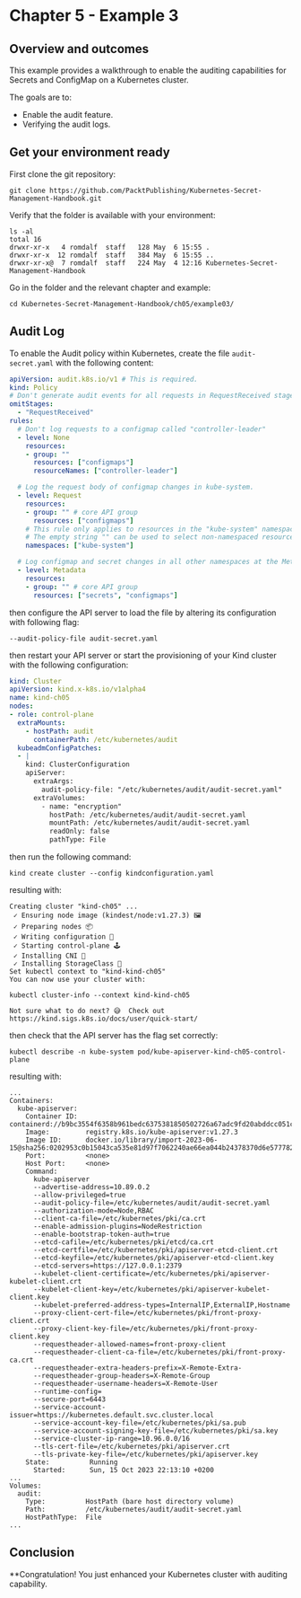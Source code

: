 # Chapter 5 - Example 3
## Overview and outcomes
This example provides a walkthrough to enable the auditing capabilities for Secrets and ConfigMap on a Kubernetes cluster. 

The goals are to:

* Enable the audit feature.
* Verifying the audit logs.

## Get your environment ready
First clone the git repository:  
```
git clone https://github.com/PacktPublishing/Kubernetes-Secret-Management-Handbook.git 
```

Verify that the folder is available with your environment:  
```
ls -al
total 16
drwxr-xr-x   4 romdalf  staff   128 May  6 15:55 .
drwxr-xr-x  12 romdalf  staff   384 May  6 15:55 ..
drwxr-xr-x@  7 romdalf  staff   224 May  4 12:16 Kubernetes-Secret-Management-Handbook
```

Go in the folder and the relevant chapter and example:  
```
cd Kubernetes-Secret-Management-Handbook/ch05/example03/
```

## Audit Log 
To enable the Audit policy within Kubernetes, create the file ```audit-secret.yaml``` with the following content:

```yaml
apiVersion: audit.k8s.io/v1 # This is required.
kind: Policy
# Don't generate audit events for all requests in RequestReceived stage.
omitStages:
  - "RequestReceived"
rules:
  # Don't log requests to a configmap called "controller-leader"
  - level: None
    resources:
    - group: ""
      resources: ["configmaps"]
      resourceNames: ["controller-leader"]

  # Log the request body of configmap changes in kube-system.
  - level: Request
    resources:
    - group: "" # core API group
      resources: ["configmaps"]
    # This rule only applies to resources in the "kube-system" namespace.
    # The empty string "" can be used to select non-namespaced resources.
    namespaces: ["kube-system"]

  # Log configmap and secret changes in all other namespaces at the Metadata level.
  - level: Metadata
    resources:
    - group: "" # core API group
      resources: ["secrets", "configmaps"]
```

then configure the API server to load the file by altering its configuration with following flag: 
```
--audit-policy-file audit-secret.yaml
```
then restart your API server or start the provisioning of your Kind cluster with the following configuration:

```yaml
kind: Cluster
apiVersion: kind.x-k8s.io/v1alpha4
name: kind-ch05
nodes:
- role: control-plane
  extraMounts:
    - hostPath: audit
      containerPath: /etc/kubernetes/audit
  kubeadmConfigPatches:
  - |
    kind: ClusterConfiguration
    apiServer:
      extraArgs:
        audit-policy-file: "/etc/kubernetes/audit/audit-secret.yaml"
      extraVolumes:
        - name: "encryption"
          hostPath: /etc/kubernetes/audit/audit-secret.yaml
          mountPath: /etc/kubernetes/audit/audit-secret.yaml
          readOnly: false
          pathType: File
```
then run the following command:
```
kind create cluster --config kindconfiguration.yaml
```
resulting with:
```
Creating cluster "kind-ch05" ...
 ✓ Ensuring node image (kindest/node:v1.27.3) 🖼 
 ✓ Preparing nodes 📦  
 ✓ Writing configuration 📜 
 ✓ Starting control-plane 🕹️ 
 ✓ Installing CNI 🔌 
 ✓ Installing StorageClass 💾 
Set kubectl context to "kind-kind-ch05"
You can now use your cluster with:

kubectl cluster-info --context kind-kind-ch05

Not sure what to do next? 😅  Check out https://kind.sigs.k8s.io/docs/user/quick-start/
```
then check that the API server has the flag set correctly:
```
kubectl describe -n kube-system pod/kube-apiserver-kind-ch05-control-plane
```
resulting with:
```
...
Containers:
  kube-apiserver:
    Container ID:  containerd://b9bc3554f6358b961bedc6375381850502726a67adc9fd20abddcc051ccbaa58
    Image:         registry.k8s.io/kube-apiserver:v1.27.3
    Image ID:      docker.io/library/import-2023-06-15@sha256:0202953c0b15043ca535e81d97f7062240ae66ea044b24378370d6e577782762
    Port:          <none>
    Host Port:     <none>
    Command:
      kube-apiserver
      --advertise-address=10.89.0.2
      --allow-privileged=true
      --audit-policy-file=/etc/kubernetes/audit/audit-secret.yaml
      --authorization-mode=Node,RBAC
      --client-ca-file=/etc/kubernetes/pki/ca.crt
      --enable-admission-plugins=NodeRestriction
      --enable-bootstrap-token-auth=true
      --etcd-cafile=/etc/kubernetes/pki/etcd/ca.crt
      --etcd-certfile=/etc/kubernetes/pki/apiserver-etcd-client.crt
      --etcd-keyfile=/etc/kubernetes/pki/apiserver-etcd-client.key
      --etcd-servers=https://127.0.0.1:2379
      --kubelet-client-certificate=/etc/kubernetes/pki/apiserver-kubelet-client.crt
      --kubelet-client-key=/etc/kubernetes/pki/apiserver-kubelet-client.key
      --kubelet-preferred-address-types=InternalIP,ExternalIP,Hostname
      --proxy-client-cert-file=/etc/kubernetes/pki/front-proxy-client.crt
      --proxy-client-key-file=/etc/kubernetes/pki/front-proxy-client.key
      --requestheader-allowed-names=front-proxy-client
      --requestheader-client-ca-file=/etc/kubernetes/pki/front-proxy-ca.crt
      --requestheader-extra-headers-prefix=X-Remote-Extra-
      --requestheader-group-headers=X-Remote-Group
      --requestheader-username-headers=X-Remote-User
      --runtime-config=
      --secure-port=6443
      --service-account-issuer=https://kubernetes.default.svc.cluster.local
      --service-account-key-file=/etc/kubernetes/pki/sa.pub
      --service-account-signing-key-file=/etc/kubernetes/pki/sa.key
      --service-cluster-ip-range=10.96.0.0/16
      --tls-cert-file=/etc/kubernetes/pki/apiserver.crt
      --tls-private-key-file=/etc/kubernetes/pki/apiserver.key
    State:          Running
      Started:      Sun, 15 Oct 2023 22:13:10 +0200
...
Volumes:
  audit:
    Type:          HostPath (bare host directory volume)
    Path:          /etc/kubernetes/audit/audit-secret.yaml
    HostPathType:  File
...
```


## Conclusion
**Congratulation! You just enhanced your Kubernetes cluster with auditing capability.

